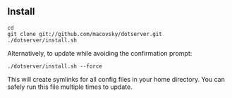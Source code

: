 Install
-------
    
    cd
    git clone git://github.com/macovsky/dotserver.git
    ./dotserver/install.sh
    
Alternatively, to update while avoiding the confirmation prompt:

    ./dotserver/install.sh --force

This will create symlinks for all config files in your home directory. You can
safely run this file multiple times to update.